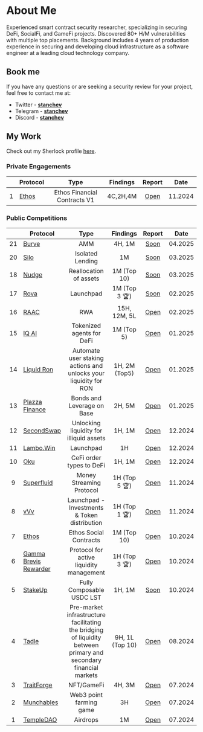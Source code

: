 # About Me

Experienced smart contract security researcher, specializing in securing DeFi, SocialFi, and GameFi projects. Discovered 80+ H/M vulnerabilities with multiple top placements. Background includes 4 years of production experience in securing and developing cloud infrastructure as a software engineer at a leading cloud technology company.

## Book me

If you have any questions or are seeking a security review for your project, feel free to contact me at:

- Twitter - [**stanchev**](https://twitter.com/stanchev_33)
- Telegram - [**stanchev**](https://t.me/stanchev_33) 
- Discord - [**stanchev**](https://discordapp.com/users/263007614798004225)

## My Work

Check out my Sherlock profile [here](https://audits.sherlock.xyz/watson/stanchev).

### Private Engagements

|    | **Protocol** | Type | Findings | Report | Date |
|:--:|-----------------|:----------------:|:------------------:|:------------------:|:------------------------:|
| 1     | [Ethos](https://x.com/ethos_network) | Ethos Financial Contracts V1| 4C,2H,4M |     [Open](https://github.com/056Security/audits/blob/main/private/Ethos-security-review.pdf)       | 11.2024    |

### Public Competitions

|    | **Protocol** | Type | Findings | Report | Date |
|:--:|-----------------|:----------------:|:------------------:|:------------------:|:------------------------:|
| 21    | [Burve]()      |   AMM      | 4H, 1M | [Soon]()           | 04.2025    |
| 20    | [Silo]()      |  Isolated Lending      | 1M | [Soon]()           | 03.2025    |
| 18    | [Nudge]()      |   Reallocation of assets      | 1M (Top 10) | [Soon]()           | 03.2025    |
| 17    | [Rova]()      |   Launchpad      | 1M (Top 3 🏆) | [Soon]()           | 02.2025    |
| 16    | [RAAC](https://raac.io/)      |   RWA      | 15H, 12M, 5L | [Open](https://codehawks.cyfrin.io/c/2025-02-raac/results?lt=contest&page=2&sc=reward&sj=reward&t=report)           | 02.2025    |
| 15    | [IQ AI]()      |   Tokenized agents for DeFi      | 1M (Top 5) | [Open](https://code4rena.com/reports/2025-01-iq-ai)           | 01.2025    |
| 14    | [Liquid Ron]()      |   Automate user staking actions and unlocks your liquidity for RON     | 1H, 2M (Top5) | [Open](https://code4rena.com/reports/2025-01-liquid-ron)           | 01.2025    |
| 13    | [Plazza Finance](https://audits.sherlock.xyz/contests/682)      |   Bonds and Leverage on Base     | 2H, 5M | [Open](https://audits.sherlock.xyz/contests/682/report)           | 01.2025    |
| 12    | [SecondSwap]()      |   Unlocking liquidity for illiquid assets     | 1H, 1M | [Open](https://code4rena.com/reports/2024-12-secondswap)           | 12.2024    |
| 11    | [Lambo.Win]()      |   Launchpad     | 1H | [Open](https://code4rena.com/reports/2024-12-lambowin)           | 12.2024    |
| 10    | [Oku](https://audits.sherlock.xyz/contests/641)      |   CeFi order types to DeFi     | 1H, 1M | [Open](https://audits.sherlock.xyz/contests/641/report)           | 12.2024    |
| 9    | [Superfluid](https://audits.sherlock.xyz/contests/648?filter=questions)      |    Money Streaming Protocol     | 1H (Top 5 🏆) | [Open](https://audits.sherlock.xyz/contests/648/report)           | 11.2024    |
| 8    | [vVv](https://audits.sherlock.xyz/contests/647)      |     Launchpad - Investments & Token distribution    | 1H (Top 1 🏆) | [Open](https://audits.sherlock.xyz/contests/647/report)           | 11.2024    |
| 7    | [Ethos](https://x.com/ethos_network)    |     Ethos Social Contracts| 1M (Top 10) |     [Open](https://audits.sherlock.xyz/contests/584/report)       | 10.2024    |
| 6    | [Gamma Brevis Rewarder](https://audits.sherlock.xyz/contests/496)      |     Protocol for active liquidity management     | 1H (Top 3 🏆) | [Open](https://audits.sherlock.xyz/contests/496/report)           | 10.2024    |
| 5    | [StakeUp]()      |    Fully Composable USDC LST     | 1H, 1M| [Soon]()           | 10.2024    |
| 4     | [Tadle](https://codehawks.cyfrin.io/c/2024-08-tadle) |    Pre-market infrastructure facilitating the bridging of liquidity between primary and secondary financial markets      | 9H, 1L (Top 10) | [Open](https://codehawks.cyfrin.io/c/2024-08-tadle/results?lt=contest&sc=reward&sj=reward&page=1&t=report)           | 08.2024 |
| 3     | [TraitForge](https://code4rena.com/audits/2024-07-traitforge) |  NFT/GameFi    | 4H, 3M       | [Open](https://code4rena.com/reports/2024-07-traitforge) | 07.2024 |
| 2     | [Munchables](https://code4rena.com/audits/2024-07-munchables) |   Web3 point farming game    | 3H           | [Open](https://code4rena.com/reports/2024-07-munchables) | 07.2024 |
| 1     | [TempleDAO](https://codehawks.cyfrin.io/c/2024-07-templegold) |   Airdrops       | 1M           | [Open](https://codehawks.cyfrin.io/c/2024-07-templegold/results?lt=contest&sc=reward&sj=reward&page=1&t=report)     | 07.2024 |
